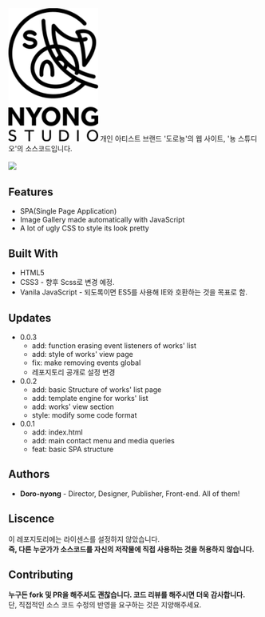 <img src="img/logo_studio_withtypo.svg" width="180">
개인 아티스트 브랜드 '도로뇽'의 웹 사이트, '뇽 스튜디오'의 소스코드입니다.
<br><br>
<img src="https://img.shields.io/github/stars/Doro-nyong/nyong-studio.svg?style=flat-square">


## Features

* SPA(Single Page Application)
* Image Gallery made automatically with JavaScript
* A lot of ugly CSS to style its look pretty


## Built With

* HTML5
* CSS3 - 향후 Scss로 변경 예정.
* Vanila JavaScript - 되도록이면 ES5를 사용해 IE와 호환하는 것을 목표로 함.


## Updates

* 0.0.3
    * add: function erasing event listeners of works' list
    * add: style of works' view page
    * fix: make removing events global
    * 레포지토리 공개로 설정 변경
* 0.0.2
    * add: basic Structure of works' list page
    * add: template engine for works' list
    * add: works' view section
    * style: modify some code format
* 0.0.1
    * add: index.html
    * add: main contact menu and media queries
    * feat: basic SPA structure


## Authors

* **Doro-nyong** - Director, Designer, Publisher, Front-end. All of them!


## Liscence

이 레포지토리에는 라이센스를 설정하지 않았습니다.<br>
**즉, 다른 누군가가 소스코드를 자신의 저작물에 직접 사용하는 것을 허용하지 않습니다.**


## Contributing

**누구든 fork 및 PR을 해주셔도 괜찮습니다. 코드 리뷰를 해주시면 더욱 감사합니다.**<br>
단, 직접적인 소스 코드 수정의 반영을 요구하는 것은 지양해주세요.
